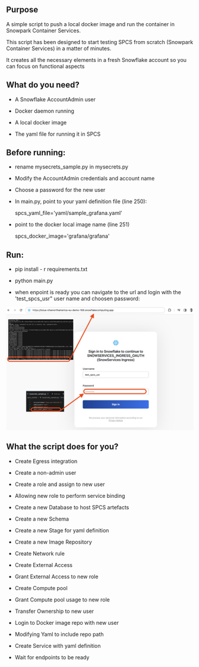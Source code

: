## Purpose

A simple script to push a local docker image and run the container in Snowpark Container Services.

This script has been designed to start testing SPCS from scratch (Snowpark Container Services) in a matter of minutes.

It creates all the necessary elements in a fresh Snowflake account so you can focus on functional aspects

## What do you need?

- A Snowflake AccountAdmin user

- Docker daemon running

- A local docker image

- The yaml file for running it in SPCS

  

## Before running:

- rename mysecrets_sample.py in mysecrets.py

- Modify the AccountAdmin credentials and account name

- Choose a password for the new user

- In main.py, point to your yaml definition file (line 250):

    spcs_yaml_file='yaml/sample_grafana.yaml'

- point to the docker local image name (line 251)

    spcs_docker_image='grafana/grafana'

  

## Run:

- pip install - r requirements.txt

- python main.py

- when enpoint is ready you can navigate to the url and login with the 'test_spcs_usr" user name and choosen password:

![](sc1.png)

## What the script does for you?

- Create Egress integration

- Create a non-admin user

- Create a role and assign to new user

- Allowing new role to perform service binding

- Create a new Database to host SPCS artefacts

- Create a new Schema

- Create a new Stage for yaml definition

- Create a new Image Repository

- Create Network rule

- Create External Access

- Grant External Access to new role

- Create Compute pool

- Grant Compute pool usage to new role

- Transfer Ownership to new user

- Login to Docker image repo with new user

- Modifying Yaml to include repo path

- Create Service with yaml definition

- Wait for endpoints to be ready